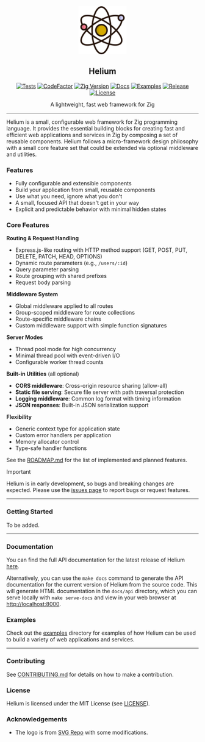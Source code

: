 <div align="center">
  <picture>
    <img alt="Helium Logo" src="logo.svg" height="25%" width="25%">
  </picture>
<br>

<h2>Helium</h2>

[![Tests](https://img.shields.io/github/actions/workflow/status/CogitatorTech/helium/tests.yml?label=tests&style=flat&labelColor=282c34&logo=github)](https://github.com/CogitatorTech/helium/actions/workflows/tests.yml)
[![CodeFactor](https://img.shields.io/codefactor/grade/github/CogitatorTech/helium?label=code%20quality&style=flat&labelColor=282c34&logo=codefactor)](https://www.codefactor.io/repository/github/CogitatorTech/helium)
[![Zig Version](https://img.shields.io/badge/Zig-0.15.1-orange?logo=zig&labelColor=282c34)](https://ziglang.org/download/)
[![Docs](https://img.shields.io/github/v/tag/CogitatorTech/helium?label=docs&color=blue&style=flat&labelColor=282c34&logo=read-the-docs)](https://habedi.github.io/helium/)
[![Examples](https://img.shields.io/github/v/tag/CogitatorTech/helium?label=examples&color=green&style=flat&labelColor=282c34&logo=zig)](https://github.com/CogitatorTech/helium/tree/main/examples)
[![Release](https://img.shields.io/github/release/CogitatorTech/helium.svg?label=release&style=flat&labelColor=282c34&logo=github)](https://github.com/CogitatorTech/helium/releases/latest)
[![License](https://img.shields.io/badge/license-MIT-007ec6?label=license&style=flat&labelColor=282c34&logo=open-source-initiative)](https://github.com/CogitatorTech/helium/blob/main/LICENSE)

A lightweight, fast web framework for Zig

</div>

---

Helium is a small, configurable web framework for Zig programming language.
It provides the essential building blocks for creating fast and efficient web applications and services in Zig by
composing a set of reusable components.
Helium follows a micro-framework design philosophy with a small core feature set that could be extended via optional
middleware and utilities.

### Features

- Fully configurable and extensible components
- Build your application from small, reusable components
- Use what you need, ignore what you don't
- A small, focused API that doesn't get in your way
- Explicit and predictable behavior with minimal hidden states

### Core Features

**Routing & Request Handling**

- Express.js-like routing with HTTP method support (GET, POST, PUT, DELETE, PATCH, HEAD, OPTIONS)
- Dynamic route parameters (e.g., `/users/:id`)
- Query parameter parsing
- Route grouping with shared prefixes
- Request body parsing

**Middleware System**

- Global middleware applied to all routes
- Group-scoped middleware for route collections
- Route-specific middleware chains
- Custom middleware support with simple function signatures

**Server Modes**

- Thread pool mode for high concurrency
- Minimal thread pool with event-driven I/O
- Configurable worker thread counts

**Built-in Utilities** (all optional)

- **CORS middleware**: Cross-origin resource sharing (allow-all)
- **Static file serving**: Secure file server with path traversal protection
- **Logging middleware**: Common log format with timing information
- **JSON responses**: Built-in JSON serialization support

**Flexibility**

- Generic context type for application state
- Custom error handlers per application
- Memory allocator control
- Type-safe handler functions

See the [ROADMAP.md](ROADMAP.md) for the list of implemented and planned features.

> [!IMPORTANT]
> Helium is in early development, so bugs and breaking changes are expected.
> Please use the [issues page](https://github.com/CogitatorTech/Helium/issues) to report bugs or request features.

---

### Getting Started

To be added.

---

### Documentation

You can find the full API documentation for the latest release of Helium [here](https://habedi.github.io/helium/).

Alternatively, you can use the `make docs` command to generate the API documentation for the current version of Helium
from the source code.
This will generate HTML documentation in the `docs/api` directory, which you can serve locally with `make serve-docs`
and view in your web browser at [http://localhost:8000](http://localhost:8000).

### Examples

Check out the [examples](examples/) directory for examples of how Helium can be used to build a variety of web
applications and services.

---

### Contributing

See [CONTRIBUTING.md](CONTRIBUTING.md) for details on how to make a contribution.

### License

Helium is licensed under the MIT License (see [LICENSE](LICENSE)).

### Acknowledgements

* The logo is from [SVG Repo](https://www.svgrepo.com/svg/206807/atom) with some modifications.

